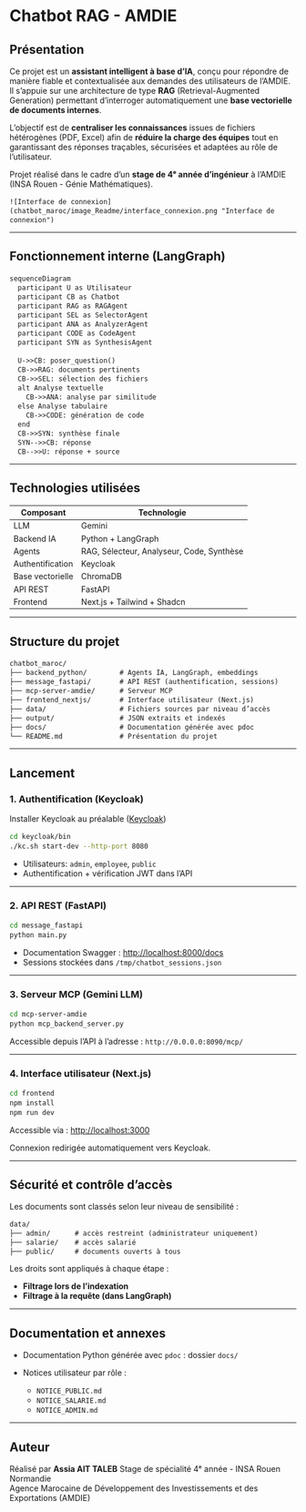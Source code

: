 # Chatbot RAG - AMDIE

## Présentation

Ce projet est un **assistant intelligent à base d’IA**, conçu pour répondre de manière fiable et contextualisée aux demandes des utilisateurs de l’AMDIE. Il s’appuie sur une architecture de type **RAG** (Retrieval-Augmented Generation) permettant d’interroger automatiquement une **base vectorielle de documents internes**.

L’objectif est de **centraliser les connaissances** issues de fichiers hétérogènes (PDF, Excel) afin de **réduire la charge des équipes** tout en garantissant des réponses traçables, sécurisées et adaptées au rôle de l’utilisateur.

Projet réalisé dans le cadre d’un **stage de 4ᵉ année d’ingénieur** à l’AMDIE (INSA Rouen - Génie Mathématiques).


    ![Interface de connexion](chatbot_maroc/image_Readme/interface_connexion.png "Interface de connexion")


---

## Fonctionnement interne (LangGraph)

```mermaid
sequenceDiagram
  participant U as Utilisateur
  participant CB as Chatbot
  participant RAG as RAGAgent
  participant SEL as SelectorAgent
  participant ANA as AnalyzerAgent
  participant CODE as CodeAgent
  participant SYN as SynthesisAgent

  U->>CB: poser_question()
  CB->>RAG: documents pertinents
  CB->>SEL: sélection des fichiers
  alt Analyse textuelle
    CB->>ANA: analyse par similitude
  else Analyse tabulaire
    CB->>CODE: génération de code
  end
  CB->>SYN: synthèse finale
  SYN-->>CB: réponse
  CB-->>U: réponse + source
```

---

## Technologies utilisées

| Composant        | Technologie                                       |
| ---------------- | ------------------------------------------------- |
| LLM              | Gemini                                            |
| Backend IA       | Python + LangGraph                                |
| Agents           | RAG, Sélecteur, Analyseur, Code, Synthèse         |
| Authentification | Keycloak                                          |
| Base vectorielle | ChromaDB                                          |
| API REST         | FastAPI                                           |
| Frontend         | Next.js + Tailwind + Shadcn                       |

---

## Structure du projet

```
chatbot_maroc/
├── backend_python/        # Agents IA, LangGraph, embeddings
├── message_fastapi/       # API REST (authentification, sessions)
├── mcp-server-amdie/      # Serveur MCP
├── frontend_nextjs/       # Interface utilisateur (Next.js)
├── data/                  # Fichiers sources par niveau d’accès
├── output/                # JSON extraits et indexés
├── docs/                  # Documentation générée avec pdoc
└── README.md              # Présentation du projet
```

---

## Lancement

### 1. Authentification (Keycloak)
Installer Keycloak au préalable ([Keycloak](https://www.keycloak.org/))

```bash
cd keycloak/bin
./kc.sh start-dev --http-port 8080
```

* Utilisateurs: `admin`, `employee`, `public`
* Authentification + vérification JWT dans l’API

---

### 2. API REST (FastAPI)

```bash
cd message_fastapi
python main.py
```

* Documentation Swagger : [http://localhost:8000/docs](http://localhost:8000/docs)
* Sessions stockées dans `/tmp/chatbot_sessions.json`

---

### 3. Serveur MCP (Gemini LLM)

```bash
cd mcp-server-amdie
python mcp_backend_server.py
```

Accessible depuis l’API à l’adresse : `http://0.0.0.0:8090/mcp/`

---

### 4. Interface utilisateur (Next.js)

```bash
cd frontend
npm install
npm run dev
```

Accessible via : [http://localhost:3000](http://localhost:3000)

Connexion redirigée automatiquement vers Keycloak.

---

## Sécurité et contrôle d’accès

Les documents sont classés selon leur niveau de sensibilité :

```
data/
├── admin/      # accès restreint (administrateur uniquement)
├── salarie/    # accès salarié
├── public/     # documents ouverts à tous
```

Les droits sont appliqués à chaque étape :

* **Filtrage lors de l’indexation**
* **Filtrage à la requête (dans LangGraph)**

---

## Documentation et annexes

* Documentation Python générée avec `pdoc` : dossier `docs/`
* Notices utilisateur par rôle :

  * `NOTICE_PUBLIC.md`
  * `NOTICE_SALARIE.md`
  * `NOTICE_ADMIN.md`

---

## Auteur

Réalisé par **Assia AIT TALEB**
Stage de spécialité 4ᵉ année - INSA Rouen Normandie
\
Agence Marocaine de Développement des Investissements et des Exportations (AMDIE)

